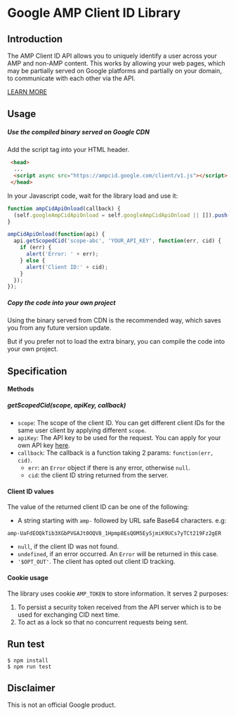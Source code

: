 # Google AMP Client ID Library

## Introduction
The AMP Client ID API allows you to uniquely identify a user across your AMP and
non-AMP content. This works by allowing your web pages, which may be partially
served on Google platforms and partially on your domain, to communicate with 
each other via the API.

[LEARN MORE](https://developers.google.com/amp/client-id/)

## Usage

##### Use the compiled binary served on Google CDN
Add the script tag into your HTML header.
```html
 <head>
  ...
  <script async src="https://ampcid.google.com/client/v1.js"></script>
 </head>
```

In your Javascript code, wait for the library load and use it:
```js
function ampCidApiOnload(callback) {
  (self.googleAmpCidApiOnload = self.googleAmpCidApiOnload || []).push(callback);
}

ampCidApiOnload(function(api) {
  api.getScopedCid('scope-abc', 'YOUR_API_KEY', function(err, cid) {
    if (err) {
      alert('Error: ' + err);
    } else {
      alert('Client ID:' + cid);
    }
  });
});
```

##### Copy the code into your own project
Using the binary served from CDN is the recommended way, which saves you from
any future version update.

But if you prefer not to load the extra binary, you can compile the code into 
your own project.

## Specification
#### Methods
##### getScopedCid(scope, apiKey, callback)
- `scope`: The scope of the client ID. You can get different client IDs for the same user client by applying different `scope`.
- `apiKey`: The API key to be used for the request. You can apply for your own API key [here](https://console.developers.google.com/apis/api/ampcid.googleapis.com/overview).
- `callback`: The callback is a function taking 2 params: `function(err, cid)`.
  - `err`: an `Error` object if there is any error, otherwise `null`.
  - `cid`: the client ID string returned from the server.

#### Client ID values
The value of the returned client ID can be one of the following:
- A string starting with `amp-` followed by URL safe Base64 characters. e.g: 
```
amp-UaFdEOQkTib3XGbPVGAJt0OQV8_1Hpmp8EsQOM5EySjmiK9UCs7yTCt219Fz2gER
```
- `null`, if the client ID was not found.
- `undefined`, if an error occurred. An `Error` will be returned in this case.
- `'$OPT_OUT'`. The client has opted out client ID tracking. 

#### Cookie usage
The library uses cookie `AMP_TOKEN` to store information. It serves 2 purposes:
1. To persist a security token received from the API server which is to be used for exchanging CID next time.
2. To act as a lock so that no concurrent requests being sent. 

## Run test
```
$ npm install
$ npm run test

```

## Disclaimer
This is not an official Google product.